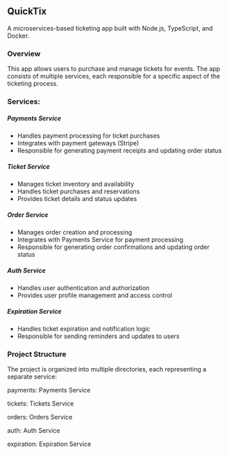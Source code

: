 ## QuickTix

A microservices-based ticketing app built with Node.js, TypeScript, and Docker.

### **Overview**

This app allows users to purchase and manage tickets for events. The app consists of multiple services, each responsible for a specific aspect of the ticketing process.

### **Services:**

##### **Payments Service**
- Handles payment processing for ticket purchases
- Integrates with payment gateways (Stripe)
 - Responsible for generating payment receipts and updating order status

##### **Ticket Service**
- Manages ticket inventory and availability
- Handles ticket purchases and reservations
- Provides ticket details and status updates

##### **Order Service**
- Manages order creation and processing
- Integrates with Payments Service for payment processing
- Responsible for generating order confirmations and updating order status

##### **Auth Service**
- Handles user authentication and authorization
- Provides user profile management and access control

##### **Expiration Service**
- Handles ticket expiration and notification logic
- Responsible for sending reminders and updates to users

### **Project Structure**
The project is organized into multiple directories, each representing a separate service:

payments: Payments Service

tickets: Tickets Service

orders: Orders Service

auth: Auth Service

expiration: Expiration Service

